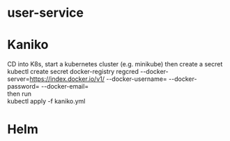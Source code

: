 # user-service

# Kaniko

CD into K8s, start a kubernetes cluster (e.g. minikube) then create a secret<br/>
kubectl create secret docker-registry regcred --docker-server=https://index.docker.io/v1/ --docker-username=<your-name> --docker-password=<your-pword> --docker-email=<your-email><br/>
then run<br/>
kubectl apply -f kaniko.yml<br/>

# Helm

